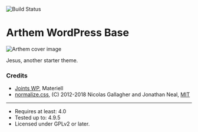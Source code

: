 ![Build Status](https://img.shields.io/badge/Build-passing-brightgreen.svg)

# Arthem WordPress Base

![Arthem cover image](https://live.arthem.co/ArthemWP-readme.jpg)

Jesus, another starter theme.

### Credits
* [Joints WP](https://github.com/JeremyEnglert/JointsWP/), Materiell
* [normalize.css](http://necolas.github.io/normalize.css/), (C) 2012-2018 Nicolas Gallagher and Jonathan Neal, [MIT](http://opensource.org/licenses/MIT)

-----------
* Requires at least: 4.0
* Tested up to: 4.9.5
* Licensed under GPLv2 or later.
